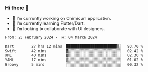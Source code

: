 ### Hi there 👋

<!--
**devcat37/devcat37** is a ✨ _special_ ✨ repository because its `README.md` (this file) appears on your GitHub profile.-->


- 🔭 I’m currently working on Chimicum application.
- 🌱 I’m currently learning Flutter/Dart.
- 👯 I’m looking to collaborate with UI designers.
<!-- - 🤔 I’m looking for help with ... -->

<!--START_SECTION:waka-->

```txt
From: 26 February 2024 - To: 04 March 2024

Dart        27 hrs 12 mins  ███████████████████████▒░   93.70 %
Swift       42 mins         ▓░░░░░░░░░░░░░░░░░░░░░░░░   02.42 %
XML         40 mins         ▓░░░░░░░░░░░░░░░░░░░░░░░░   02.30 %
YAML        17 mins         ▒░░░░░░░░░░░░░░░░░░░░░░░░   01.02 %
Groovy      5 mins          ░░░░░░░░░░░░░░░░░░░░░░░░░   00.32 %
```

<!--END_SECTION:waka-->
